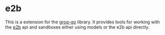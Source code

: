 # e2b

This is a extension for the [groq-go](https://github.com/emilpriver/groq-go) library.
It provides tools for working with the [e2b](https://github.com/e2b-dev/e2b) api and sandboxes either using models or the e2b api directly.

